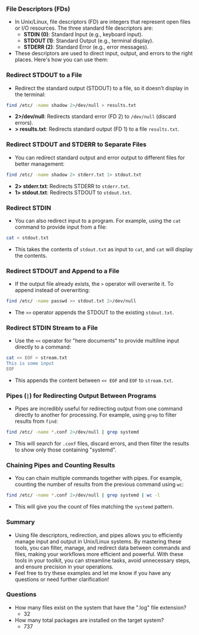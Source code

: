 ### **File Descriptors (FDs)**
- In Unix/Linux, file descriptors (FD) are integers that represent open files or I/O resources. The three standard file descriptors are:
	- **STDIN (0)**: Standard Input (e.g., keyboard input).
	- **STDOUT (1)**: Standard Output (e.g., terminal display).
	- **STDERR (2)**: Standard Error (e.g., error messages).
- These descriptors are used to direct input, output, and errors to the right places. Here's how you can use them:



### **Redirect STDOUT to a File**
- Redirect the standard output (STDOUT) to a file, so it doesn’t display in the terminal:
```bash
find /etc/ -name shadow 2>/dev/null > results.txt
```
- **2>/dev/null**: Redirects standard error (FD 2) to `/dev/null` (discard errors).
- **> results.txt**: Redirects standard output (FD 1) to a file `results.txt`.



### **Redirect STDOUT and STDERR to Separate Files**
- You can redirect standard output and error output to different files for better management:
```bash
find /etc/ -name shadow 2> stderr.txt 1> stdout.txt
```
- **2> stderr.txt**: Redirects STDERR to `stderr.txt`.
- **1> stdout.txt**: Redirects STDOUT to `stdout.txt`.



### **Redirect STDIN**
- You can also redirect input to a program. For example, using the `cat` command to provide input from a file:
```bash
cat < stdout.txt
```
- This takes the contents of `stdout.txt` as input to `cat`, and `cat` will display the contents.



### **Redirect STDOUT and Append to a File**
- If the output file already exists, the `>` operator will overwrite it. To append instead of overwriting:
```bash
find /etc/ -name passwd >> stdout.txt 2>/dev/null
```
- The `>>` operator appends the STDOUT to the existing `stdout.txt`.



### **Redirect STDIN Stream to a File**
- Use the `<<` operator for "here documents" to provide multiline input directly to a command:
```bash
cat << EOF > stream.txt
This is some input
EOF
```
- This appends the content between `<< EOF` and `EOF` to `stream.txt`.



### **Pipes (`|`) for Redirecting Output Between Programs**
- Pipes are incredibly useful for redirecting output from one command directly to another for processing. For example, using `grep` to filter results from `find`:
```bash
find /etc/ -name *.conf 2>/dev/null | grep systemd
```
- This will search for `.conf` files, discard errors, and then filter the results to show only those containing "systemd".



### **Chaining Pipes and Counting Results**
- You can chain multiple commands together with pipes. For example, counting the number of results from the previous command using `wc`:
```bash
find /etc/ -name *.conf 2>/dev/null | grep systemd | wc -l
```
- This will give you the count of files matching the `systemd` pattern.



### **Summary**
- Using file descriptors, redirection, and pipes allows you to efficiently manage input and output in Unix/Linux systems. By mastering these tools, you can filter, manage, and redirect data between commands and files, making your workflows more efficient and powerful. With these tools in your toolkit, you can streamline tasks, avoid unnecessary steps, and ensure precision in your operations.
- Feel free to try these examples and let me know if you have any questions or need further clarification!



### Questions
- How many files exist on the system that have the ".log" file extension?
	- 32
- How many total packages are installed on the target system?
	- 737